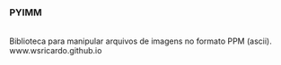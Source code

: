 <h3>
<b>PYIMM</b>
</h3>
<br/>
Biblioteca para manipular arquivos de imagens
no formato PPM (ascii).
<br/>
www.wsricardo.github.io
